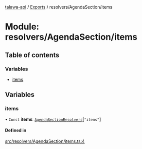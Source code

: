 [talawa-api](../README.md) / [Exports](../modules.md) / resolvers/AgendaSection/items

# Module: resolvers/AgendaSection/items

## Table of contents

### Variables

- [items](resolvers_AgendaSection_items.md#items)

## Variables

### items

• `Const` **items**: [`AgendaSectionResolvers`](types_generatedGraphQLTypes.md#agendasectionresolvers)[``"items"``]

#### Defined in

[src/resolvers/AgendaSection/items.ts:4](https://github.com/PalisadoesFoundation/talawa-api/blob/c766886/src/resolvers/AgendaSection/items.ts#L4)
